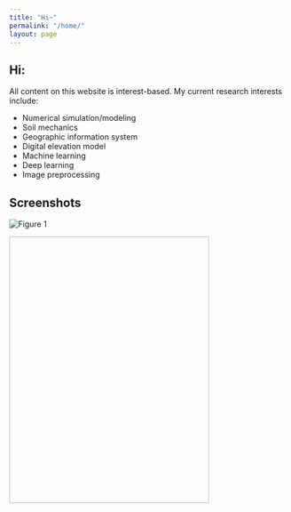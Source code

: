 ```yaml
---
title: "Hi~"
permalink: "/home/"
layout: page
---
```


## Hi:

All content on this website is interest-based. My current research interests include:
* Numerical simulation/modeling
* Soil mechanics
* Geographic information system
* Digital elevation model
* Machine learning
* Deep learning
* Image preprocessing

## Screenshots

![Figure 1](/asserts/2D_Matlab_hist.png)

<img scr="/asserts/2D_Matlab_hist.png" class="large" width="360"  height="480">
